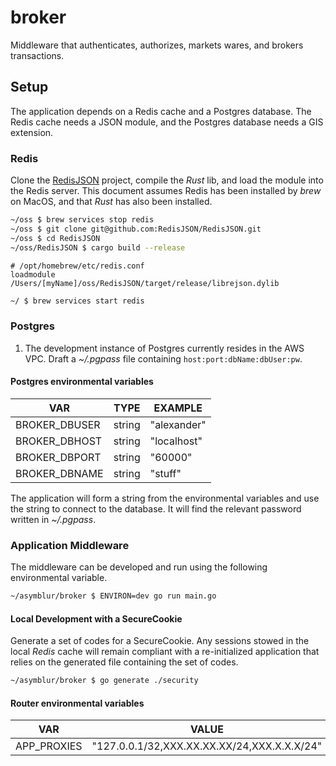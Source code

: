 # broker
Middleware that authenticates, authorizes, markets wares, and brokers transactions.

## Setup
The application depends on a Redis cache and a Postgres database. The Redis cache needs a JSON module, and the Postgres database needs a GIS extension.

### Redis
Clone the [RedisJSON](https://github.com/RedisJSON/RedisJSON#redisjson) project, compile the _Rust_ lib, and load the module into the Redis server. This document assumes Redis has been installed by
_brew_ on MacOS, and that _Rust_ has also been installed.

```bash
~/oss $ brew services stop redis
~/oss $ git clone git@github.com:RedisJSON/RedisJSON.git
~/oss $ cd RedisJSON
~/oss/RedisJSON $ cargo build --release
```

```vim
# /opt/homebrew/etc/redis.conf
loadmodule /Users/[myName]/oss/RedisJSON/target/release/librejson.dylib
```

```bash
~/ $ brew services start redis
```

### Postgres
1. The development instance of Postgres currently resides in the AWS VPC. Draft a _~/.pgpass_ file containing `host:port:dbName:dbUser:pw`.

#### Postgres environmental variables
| VAR | TYPE | EXAMPLE |
| --- | --- | --- |
| BROKER_DBUSER | string | "alexander" |
| BROKER_DBHOST | string | "localhost" |
| BROKER_DBPORT | string | "60000" |
| BROKER_DBNAME | string | "stuff" |

The application will form a string from the environmental variables and use the string to connect to the database. It will find the relevant password written in _~/.pgpass_.

### Application Middleware
The middleware can be developed and run using the following environmental variable.

```bash
~/asymblur/broker $ ENVIRON=dev go run main.go
```

#### Local Development with a SecureCookie
Generate a set of codes for a SecureCookie. Any sessions stowed in the local _Redis_ cache will remain compliant with a re-initialized application that relies
on the generated file containing the set of codes.

```bash
~/asymblur/broker $ go generate ./security
```

#### Router environmental variables
| VAR | VALUE |
| --- | --- |
| APP_PROXIES | "127.0.0.1/32,XXX.XX.XX.XX/24,XXX.X.X.X/24"
